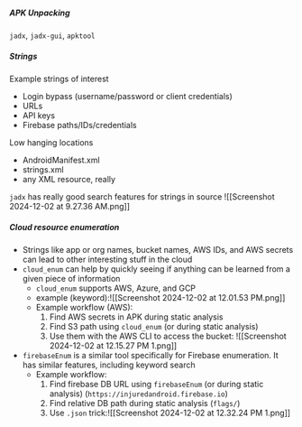 
##### APK Unpacking
`jadx`, `jadx-gui`, `apktool`
##### Strings
Example strings of interest
- Login bypass (username/password or client credentials)
- URLs
- API keys
- Firebase paths/IDs/credentials

Low hanging locations
- AndroidManifest.xml
- strings.xml
- any XML resource, really

`jadx` has really good search features for strings in source
![[Screenshot 2024-12-02 at 9.27.36 AM.png]]

##### Cloud resource enumeration
- Strings like app or org names, bucket names, AWS IDs, and AWS secrets can lead to other interesting stuff in the cloud
- `cloud_enum` can help by quickly seeing if anything can be learned from a given piece of information
	- `cloud_enum` supports AWS, Azure, and GCP
	- example (keyword):![[Screenshot 2024-12-02 at 12.01.53 PM.png]]
	- Example workflow (AWS):
		1. Find AWS secrets in APK during static analysis
		2. Find S3 path using `cloud_enum` (or during static analysis)
		3. Use them with the AWS CLI to access the bucket: ![[Screenshot 2024-12-02 at 12.15.27 PM 1.png]]
- `firebaseEnum` is a similar tool specifically for Firebase enumeration. It has similar features, including keyword search
	- Example workflow:
		1. Find firebase DB URL using `firebaseEnum` (or during static analysis) (`https://injuredandroid.firebase.io`)
		2. Find relative DB path during static analysis (`flags/`)
		3. Use `.json` trick:![[Screenshot 2024-12-02 at 12.32.24 PM 1.png]]